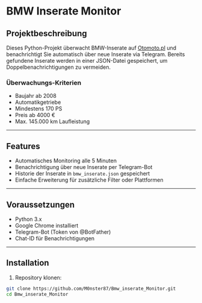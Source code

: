 # BMW Inserate Monitor

## Projektbeschreibung
Dieses Python-Projekt überwacht BMW-Inserate auf [Otomoto.pl](https://www.otomoto.pl/) und benachrichtigt Sie automatisch über neue Inserate via Telegram. Bereits gefundene Inserate werden in einer JSON-Datei gespeichert, um Doppelbenachrichtigungen zu vermeiden.

### Überwachungs-Kriterien
- Baujahr ab 2008
- Automatikgetriebe
- Mindestens 170 PS
- Preis ab 4000 €
- Max. 145.000 km Laufleistung

---

## Features
- Automatisches Monitoring alle 5 Minuten
- Benachrichtigung über neue Inserate per Telegram-Bot
- Historie der Inserate in `bmw_inserate.json` gespeichert
- Einfache Erweiterung für zusätzliche Filter oder Plattformen

---

## Voraussetzungen
- Python 3.x
- Google Chrome installiert
- Telegram-Bot (Token von @BotFather)
- Chat-ID für Benachrichtigungen

---

## Installation
1. Repository klonen:
```bash
git clone https://github.com/M0nster87/Bmw_inserate_Monitor.git
cd Bmw_inserate_Monitor
